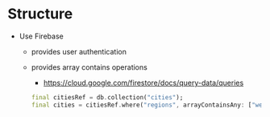 # Structure
- Use Firebase
  - provides user authentication
  - provides array contains operations
    - https://cloud.google.com/firestore/docs/query-data/queries

    ```dart
    final citiesRef = db.collection("cities");
    final cities = citiesRef.where("regions", arrayContainsAny: ["west_coast", "east_coast"]);
    ```
